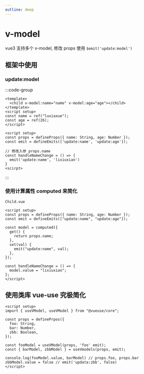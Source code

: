 ```yaml
---
outline: deep
---
```


# v-model

vue3 支持多个 v-model, 修改 props 使用 `$emit('update:model')`

## 框架中使用

### update:model

:::code-group

```vue [father.vue]
<template>
  <child v-model:name="name" v-model:age="age"></child>
</template>
<script setup>
const name = ref("luxiaxue");
const age = ref(26);
</script>
```

```vue [child.vue]
<script setup>
const props = defineProps({ name: String, age: Number });
const emit = defineEmits(['update:name', 'update:age']);

// 修改入参 props.name
const handleNameChange = () => {
  emit('update:name', 'lixiuxian')
}
<scirpt>
```

:::

### 使用计算属性 computed 来简化

`Child.vue`

```vue
<script setup>
const props = defineProps({ name: String, age: Number });
const emit = defineEmits(["update:name", "update:age"]);

const model = computed({
  get() {
    return props.name;
  },
  set(val) {
    emit("update:name", val);
  },
});

const handleNameChange = () => {
  model.value = "lixiuxian";
};
</script>
```

## 使用类库 vue-use 究极简化

```vue
<script setup>
import { useVModel, useVModel } from "@vueuse/core";

const props = definePrpos({
  foo: String,
  bar: Number,
  zbb: Boolean,
});

const fooModel = useVModel(props, 'foo' emit);
const { barModel, zbbModel } = useVmodels(props, emit);

console.log(fooModel.value, barModel) // props.foo, props.bar
zbbModel.value = false // emit('updata:zbb', false)
</script>
```
